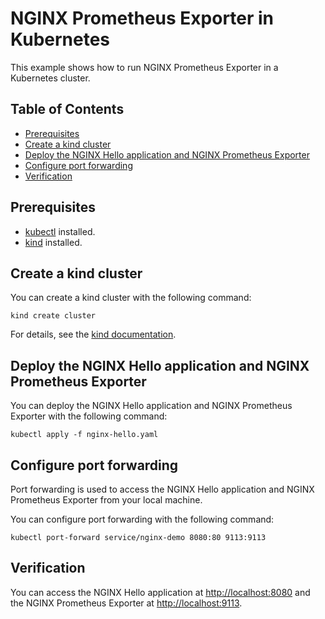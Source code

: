 # NGINX Prometheus Exporter in Kubernetes

This example shows how to run NGINX Prometheus Exporter in a Kubernetes cluster.

<!-- START doctoc generated TOC please keep comment here to allow auto update -->
<!-- DON'T EDIT THIS SECTION, INSTEAD RE-RUN doctoc TO UPDATE -->
## Table of Contents

- [Prerequisites](#prerequisites)
- [Create a kind cluster](#create-a-kind-cluster)
- [Deploy the NGINX Hello application and NGINX Prometheus Exporter](#deploy-the-nginx-hello-application-and-nginx-prometheus-exporter)
- [Configure port forwarding](#configure-port-forwarding)
- [Verification](#verification)

<!-- END doctoc generated TOC please keep comment here to allow auto update -->

## Prerequisites

- [kubectl](https://kubernetes.io/docs/tasks/tools/#kubectl) installed.
- [kind](https://kind.sigs.k8s.io/) installed.

## Create a kind cluster

You can create a kind cluster with the following command:

```console
kind create cluster
```

For details, see the [kind documentation](https://kind.sigs.k8s.io/docs/user/quick-start/#creating-a-cluster).

## Deploy the NGINX Hello application and NGINX Prometheus Exporter

You can deploy the NGINX Hello application and NGINX Prometheus Exporter with the following command:

```console
kubectl apply -f nginx-hello.yaml
```

## Configure port forwarding

Port forwarding is used to access the NGINX Hello application and NGINX Prometheus Exporter from your local machine.

You can configure port forwarding with the following command:

```console
kubectl port-forward service/nginx-demo 8080:80 9113:9113
```

## Verification

You can access the NGINX Hello application at [http://localhost:8080](http://localhost:8080) and the
NGINX Prometheus Exporter at [http://localhost:9113](http://localhost:9113).
